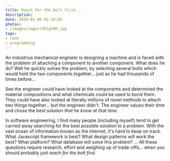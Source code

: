 ```yaml
---
title: Reach for the bolt first...
description: 
date: 2019-01-06 01:19:02
photos: 
- /images/imgur/Vb1gYKM.jpg
tags:
- rant
- programming
---
```


An industrius mechanical engineer is designing a machine and is faced with the problem of attaching a component to another component. What does he do? Well he quickly solves the problem, by selecting several bolts which would hold the two components together... just as he had thousands of times before...

<!-- more -->

See the engineer could have looked at the components and determined the material compositions and what chemicals could be used to bond them. They could have also looked at literally millions of novel methods to attach two things together... but the engineer didn't. The engineer values their time and chose the best solution _that he knew at that time_.

In software engineering, I find many people (including myself) tend to get carried away searching for the best possible solution to a problem. With the vast ocean of information known as the internet, it's hard to keep on track. What Javascript framework is best? What design patterns will work the best? What platform? What database will solve this problem? ... All these questions require research, effort and weighing up of trade-offs... when you should probably just _reach for the bolt first_.